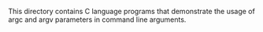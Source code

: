 This directory contains C language programs that demonstrate the usage of argc and argv parameters in command line arguments.

